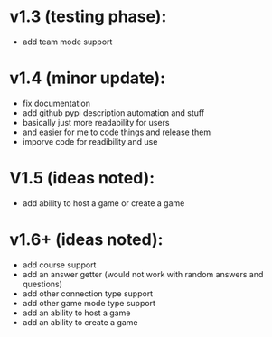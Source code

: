 # v1.3 (testing phase):
* add team mode support

# v1.4 (minor update):
* fix documentation
* add github pypi description automation and stuff
* basically just more readability for users
* and easier for me to code things and release them
* imporve code for readibility and use

# V1.5 (ideas noted):
* add ability to host a game or create a game

# v1.6+ (ideas noted):
* add course support
* add an answer getter (would not work with random answers and questions)
* add other connection type support
* add other game mode type support
* add an ability to host a game
* add an ability to create a game
  
